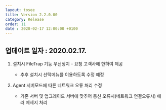```yaml
---
layout: tosee
title: Version 2.2.0.00
category: Release
order: 11
date : 2020-02-17 12:00:00 +0100
---
```


## 업데이트 일자 : 2020.02.17.
1. 설치시 FileTrap 기능 우선정지 - 요청 고객사에 한하여 제공
   - 추후 설치시 선택메뉴를 이용하도록 수정 예정

2. Agent 서버모드에 따른 네트워크 오류 처리 수정
   - 기존 서버 및 업그레이드 서버에 맞추어 통신 오류시(네트워크 연결오류시) 에러 메세지 처리
